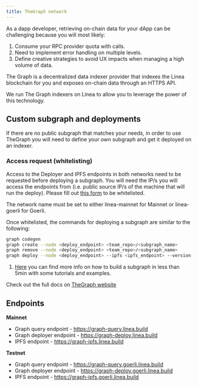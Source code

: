 ```yaml
---
title: TheGraph network
---
```


As a dapp developer, retrieving on-chain data for your dApp can be challenging because you will most likely:

1. Consume your RPC provider quota with calls.
2. Need to implement error handling on multiple levels.
3. Define creative strategies to avoid UX impacts when managing a high volume of data.

The Graph is a decentralized data indexer provider that indexes the Linea blockchain for you and exposes on-chain data through an HTTPS API.

We run The Graph indexers on Linea to allow you to leverage the power of this technology.

## Custom subgraph and deployments

If there are no public subgraph that matches your needs, in order to use TheGraph you will need to define your own subgraph and get it deployed on an indexer.

### Access request (whitelisting)

Access to the Deployer and IPFS endpoints in both networks need to be requested before deploying a subgraph. You will need the IP/s you will access the endpoints from (i.e. public source IP/s of the machine that will run the deploy). Please fill out [this form](https://forms.gle/JcxhCwAToNgMSbrk9) to be whitelisted.

The network name must be set to either linea-mainnet for Mainnet or linea-goerli for Goerli.

Once whitelisted, the commands for deploying a subgraph are similar to the following:

```bash
graph codegen
graph create --node <deploy_endpoint> <team_repo>/<subgraph_name>
graph remove --node <deploy_endpoint> <team_repo>/<subgraph_name>
graph deploy --node <deploy_endpoint> --ipfs <ipfs_endpoint> --version-label <subgraph_version_label> <team_repo>/<subgraph_name>
```

1. [Here](https://thegraph.com/docs/en/developing/creating-a-subgraph/) you can find more info on how to build a subgraph in less than 5min with some tutorials and examples.

Check out the full docs on [TheGraph website](https://thegraph.com/docs/en/)

## Endpoints

**Mainnet**

- Graph query endpoint - https://graph-query.linea.build
- Graph deployer endpoint - https://graph-deploy.linea.build
- IPFS endpoint - https://graph-ipfs.linea.build

**Testnet**

- Graph query endpoint - https://graph-query.goerli.linea.build
- Graph deployer endpoint - https://graph-deploy.goerli.linea.build
- IPFS endpoint - https://graph-ipfs.goerli.linea.build
